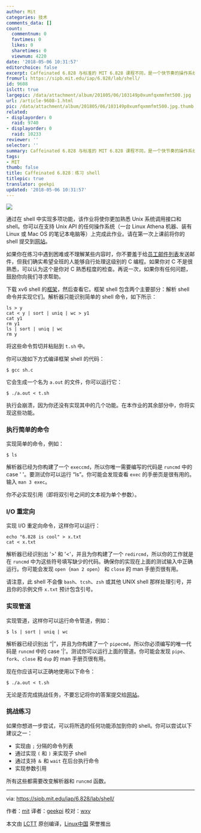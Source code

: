 ```yaml
---
author: Mit
categories: 技术
comments_data: []
count:
  commentnum: 0
  favtimes: 0
  likes: 0
  sharetimes: 0
  viewnum: 4220
date: '2018-05-06 10:31:57'
editorchoice: false
excerpt: Caffeinated 6.828 与标准的 MIT 6.828 课程不同，是一个快节奏的操作系统介绍。
fromurl: https://sipb.mit.edu/iap/6.828/lab/shell/
id: 9608
islctt: true
largepic: /data/attachment/album/201805/06/103149p0xumfqxmmfmt500.jpg
url: /article-9608-1.html
pic: /data/attachment/album/201805/06/103149p0xumfqxmmfmt500.jpg.thumb.jpg
related:
- displayorder: 0
  raid: 9740
- displayorder: 0
  raid: 10233
reviewer: ''
selector: ''
summary: Caffeinated 6.828 与标准的 MIT 6.828 课程不同，是一个快节奏的操作系统介绍。
tags:
- MIT
thumb: false
title: Caffeinated 6.828：练习 shell
titlepic: true
translator: geekpi
updated: '2018-05-06 10:31:57'
---
```


![](/data/attachment/album/201805/06/103149p0xumfqxmmfmt500.jpg)


通过在 shell 中实现多项功能，该作业将使你更加熟悉 Unix 系统调用接口和 shell。你可以在支持 Unix API 的任何操作系统（一台 Linux Athena 机器、装有 Linux 或 Mac OS 的笔记本电脑等）上完成此作业。请在第一次上课前将你的 shell 提交到[网站](https://exokernel.scripts.mit.edu/submit/)。


如果你在练习中遇到困难或不理解某些内容时，你不要羞于给[员工邮件列表](mailto:sipb-iap-6.828@mit.edu)发送邮件，但我们确实希望全班的人能够自行处理这级别的 C 编程。如果你对 C 不是很熟悉，可以认为这个是你对 C 熟悉程度的检查。再说一次，如果你有任何问题，鼓励你向我们寻求帮助。


下载 xv6 shell 的[框架](https://sipb.mit.edu/iap/6.828/files/sh.c)，然后查看它。框架 shell 包含两个主要部分：解析 shell 命令并实现它们。解析器只能识别简单的 shell 命令，如下所示：



```
ls > y
cat < y | sort | uniq | wc > y1
cat y1
rm y1
ls | sort | uniq | wc
rm y

```

将这些命令剪切并粘贴到 `t.sh` 中。


你可以按如下方式编译框架 shell 的代码：



```
$ gcc sh.c

```

它会生成一个名为 `a.out` 的文件，你可以运行它：



```
$ ./a.out < t.sh

```

执行会崩溃，因为你还没有实现其中的几个功能。在本作业的其余部分中，你将实现这些功能。


### 执行简单的命令


实现简单的命令，例如：



```
$ ls

```

解析器已经为你构建了一个 `execcmd`，所以你唯一需要编写的代码是 `runcmd` 中的 case ' '。要测试你可以运行 “ls”。你可能会发现查看 `exec` 的手册页是很有用的。输入 `man 3 exec`。


你不必实现引用（即将双引号之间的文本视为单个参数）。


### I/O 重定向


实现 I/O 重定向命令，这样你可以运行：



```
echo "6.828 is cool" > x.txt
cat < x.txt

```

解析器已经识别出 '>' 和 '<'，并且为你构建了一个 `redircmd`，所以你的工作就是在 `runcmd` 中为这些符号填写缺少的代码。确保你的实现在上面的测试输入中正确运行。你可能会发现 `open`（`man 2 open`） 和 `close` 的 man 手册页很有用。


请注意，此 shell 不会像 `bash`、`tcsh`、`zsh` 或其他 UNIX shell 那样处理引号，并且你的示例文件 `x.txt` 预计包含引号。


### 实现管道


实现管道，这样你可以运行命令管道，例如：



```
$ ls | sort | uniq | wc

```

解析器已经识别出 “|”，并且为你构建了一个 `pipecmd`，所以你必须编写的唯一代码是 `runcmd` 中的 case '|'。测试你可以运行上面的管道。你可能会发现 `pipe`、`fork`、`close` 和 `dup` 的 man 手册页很有用。


现在你应该可以正确地使用以下命令：



```
$ ./a.out < t.sh

```

无论是否完成挑战任务，不要忘记将你的答案提交给[网站](https://exokernel.scripts.mit.edu/submit/)。


### 挑战练习


如果你想进一步尝试，可以将所选的任何功能添加到你的 shell。你可以尝试以下建议之一：


* 实现由 `;` 分隔的命令列表
* 通过实现 `(` 和 `)` 来实现子 shell
* 通过支持 `＆` 和 `wait` 在后台执行命令
* 实现参数引用


所有这些都需要改变解析器和 `runcmd` 函数。




---


via: <https://sipb.mit.edu/iap/6.828/lab/shell/>


作者：[mit](https://sipb.mit.edu) 译者：[geekpi](https://github.com/geekpi) 校对：[wxy](https://github.com/wxy)


本文由 [LCTT](https://github.com/LCTT/TranslateProject) 原创编译，[Linux中国](https://linux.cn/) 荣誉推出